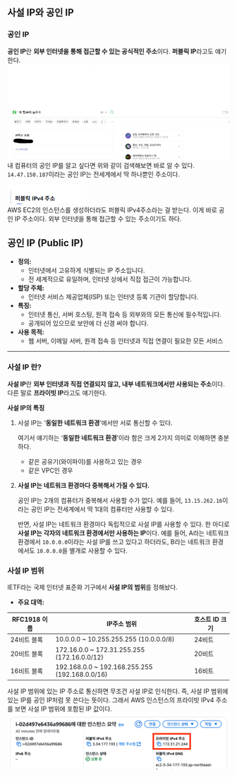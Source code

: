 ## 사설 IP와 공인 IP

### 공인 IP

**공인 IP**란 **외부 인터넷을 통해 접근할 수 있는 공식적인 주소**이다. **퍼블릭 IP**라고도 얘기한다.
![img_155.png](../../img/img_161.png)  
내 컴퓨터의 공인 IP를 알고 싶다면 위와 같이 검색해보면 바로 알 수 있다. `14.47.150.187`이라는 공인 IP는 전세계에서 딱 하나뿐인 주소이다.  

![img_15.png](../../img/img_15.png)  
AWS EC2의 인스턴스를 생성하더라도 퍼블릭 IPv4주소라는 걸 받는다. 이게 바로 공인 IP 주소이다. 외부 인터넷을 통해 접근할 수 있는 주소이기도 하다. 

## **공인 IP (Public IP)**

- **정의:**
    - 인터넷에서 고유하게 식별되는 IP 주소입니다.
    - 전 세계적으로 유일하며, 인터넷 상에서 직접 접근이 가능합니다.
- **할당 주체:**
    - 인터넷 서비스 제공업체(ISP) 또는 인터넷 등록 기관이 할당합니다.
- **특징:**
    - 인터넷 통신, 서버 호스팅, 원격 접속 등 외부와의 모든 통신에 필수적입니다.
    - 공개되어 있으므로 보안에 더 신경 써야 합니다.
- **사용 목적:**
    - 웹 서버, 이메일 서버, 원격 접속 등 인터넷과 직접 연결이 필요한 모든 서비스

---

### 사설 IP 란?

**사설 IP**란 **외부 인터넷과 직접 연결되지 않고, 내부 네트워크에서만 사용되는 주소**이다. 다른 말로 **프라이빗 IP**라고도 얘기한다.

**사설 IP의 특징**

1. 사설 IP는 ‘**동일한 네트워크 환경**’에서만 서로 통신할 수 있다.

   여기서 얘기하는 ‘**동일한 네트워크 환경**’이라 함은 크게 2가지 의미로 이해하면 충분하다.

    - 같은 공유기(와이파이)를 사용하고 있는 경우
    - 같은 VPC인 경우

2. **사설 IP는 네트워크 환경마다 중복해서 가질 수 있다.**

   공인 IP는 2개의 컴퓨터가 중복해서 사용할 수가 없다. 예를 들어, `13.15.262.16`이라는 공인 IP는 전세계에서 딱 1대의 컴퓨터만 사용할 수 있다.

   반면, 사설 IP는 네트워크 환경마다 독립적으로 사설 IP를 사용할 수 있다. 한 마디로 **사설 IP는 각자의 네트워크 환경에서만 사용하는 IP**이다. 예를 들어, A라는 네트워크 환경에서 `10.0.0.0`이라는 사설 IP를 쓰고 있다고 하더라도, B라는 네트워크 환경 에서도 `10.0.0.0`을 별개로 사용할 수 있다.


### 사설 IP 범위

IETF라는 국제 인터넷 표준화 기구에서 **사설 IP의 범위**를 정해놨다.

- **주요 대역:**

| RFC1918 이름 | IP주소 범위 | 호스트 ID 크기 |
| --- | --- | --- |
| 24비트 블록 | 10.0.0.0 ~ 10.255.255.255 (10.0.0.0/8) | 24비트 |
| 20비트 블록 | 172.16.0.0 ~ 172.31.255.255 (172.16.0.0/12) | 20비트 |
| 16비트 블록 | 192.168.0.0 ~ 192.168.255.255 (192.168.0.0/16) | 16비트 |

사설 IP 범위에 있는 IP 주소로 통신하면 무조건 사설 IP로 인식한다. 즉, 사설 IP 범위에 있는 IP를 공인 IP처럼 못 쓴다는 뜻이다. 그래서 AWS 인스턴스의 프라이빗 IPv4 주소를 보면 사설 IP 범위에 포함된 IP 값이다.  
![img_155.png](../../img/img162.png)  